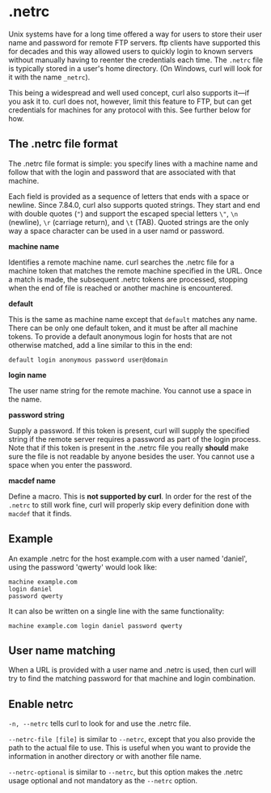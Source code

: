 # .netrc

Unix systems have for a long time offered a way for users to store their user
name and password for remote FTP servers. ftp clients have supported this for
decades and this way allowed users to quickly login to known servers without
manually having to reenter the credentials each time. The `.netrc` file is
typically stored in a user's home directory. (On Windows, curl will look for
it with the name `_netrc`).

This being a widespread and well used concept, curl also supports it—if you
ask it to. curl does not, however, limit this feature to FTP, but can get
credentials for machines for any protocol with this. See further below for
how.

## The .netrc file format

The .netrc file format is simple: you specify lines with a machine name and
follow that with the login and password that are associated with that machine.

Each field is provided as a sequence of letters that ends with a space or
newline. Since 7.84.0, curl also supports quoted strings. They start and end
with double quotes (`"`) and support the escaped special letters `\"`, `\n`
(newline), `\r` (carriage return), and `\t` (TAB). Quoted strings are the only
way a space character can be used in a user namd or password.

**machine name**

Identifies a remote machine name.  curl searches the .netrc file for a machine
token that matches the remote machine specified in the URL. Once a match is
made, the subsequent .netrc tokens are processed, stopping when the end of
file is reached or another machine is encountered.

**default**

This is the same as machine name except that `default` matches any name. There
can be only one default token, and it must be after all machine tokens. To
provide a default anonymous login for hosts that are not otherwise matched,
add a line similar to this in the end:

    default login anonymous password user@domain

**login name**

The user name string for the remote machine. You cannot use a space in the
name.

**password string**

Supply a password. If this token is present, curl will supply the specified
string if the remote server requires a password as part of the login process.
Note that if this token is present in the .netrc file you really **should**
make sure the file is not readable by anyone besides the user. You cannot use
a space when you enter the password.

**macdef name**

Define a macro. This is **not supported by curl**. In order for the rest of
the `.netrc` to still work fine, curl will properly skip every definition done
with `macdef` that it finds.

## Example

An example .netrc for the host example.com with a user named 'daniel', using
the password 'qwerty' would look like:

    machine example.com
    login daniel
    password qwerty

It can also be written on a single line with the same functionality:

    machine example.com login daniel password qwerty

## User name matching

When a URL is provided with a user name and .netrc is used, then curl will try
to find the matching password for that machine and login combination.

## Enable netrc

`-n, --netrc` tells curl to look for and use the .netrc file.

`--netrc-file [file]` is similar to `--netrc`, except that you also provide
the path to the actual file to use. This is useful when you want to provide
the information in another directory or with another file name.

`--netrc-optional` is similar to `--netrc`, but this option makes the .netrc
usage optional and not mandatory as the `--netrc` option.
